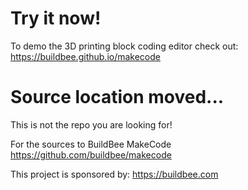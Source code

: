 # Try it now!
To demo the 3D printing block coding editor check out: https://buildbee.github.io/makecode

# Source location moved...  
This is not the repo you are looking for!

For the sources to BuildBee MakeCode https://github.com/buildbee/makecode


This project is sponsored by:  https://buildbee.com
